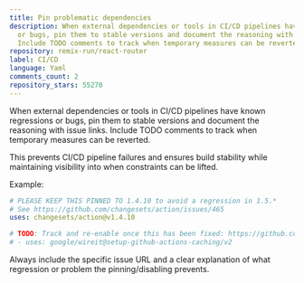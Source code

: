 ```yaml
---
title: Pin problematic dependencies
description: When external dependencies or tools in CI/CD pipelines have known regressions
  or bugs, pin them to stable versions and document the reasoning with issue links.
  Include TODO comments to track when temporary measures can be reverted.
repository: remix-run/react-router
label: CI/CD
language: Yaml
comments_count: 2
repository_stars: 55270
---
```


When external dependencies or tools in CI/CD pipelines have known regressions or bugs, pin them to stable versions and document the reasoning with issue links. Include TODO comments to track when temporary measures can be reverted.

This prevents CI/CD pipeline failures and ensures build stability while maintaining visibility into when constraints can be lifted.

Example:
```yaml
# PLEASE KEEP THIS PINNED TO 1.4.10 to avoid a regression in 1.5.*
# See https://github.com/changesets/action/issues/465
uses: changesets/action@v1.4.10

# TODO: Track and re-enable once this has been fixed: https://github.com/google/wireit/issues/1297
# - uses: google/wireit@setup-github-actions-caching/v2
```

Always include the specific issue URL and a clear explanation of what regression or problem the pinning/disabling prevents.